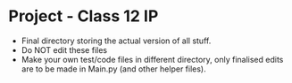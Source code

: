 # Project - Class 12 IP

- Final directory storing the actual version of all stuff.
- Do NOT edit these files
- Make your own test/code files in different directory, only finalised edits are to be made in Main.py (and other helper files).
